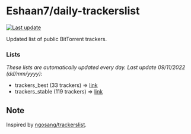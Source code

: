 
# Eshaan7/daily-trackerslist 

[![Last update](https://img.shields.io/badge/Last%20update-09/11/2022-blue.svg)](#)

Updated list of public BitTorrent trackers.

### Lists
*These lists are automatically updated every day. Last update 09/11/2022 (_dd/mm/yyyy_):*

* trackers_best (33 trackers) => [link](https://raw.githubusercontent.com/eshaan7/daily-trackerslist/master/trackers_best.txt)
* trackers_stable (119 trackers) => [link](https://raw.githubusercontent.com/eshaan7/daily-trackerslist/master/trackers_stable.txt)

## Note

Inspired by [ngosang/trackerslist](https://github.com/ngosang/trackerslist).
